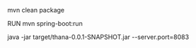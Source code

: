 


mvn clean package

RUN mvn spring-boot:run


java -jar target/thana-0.0.1-SNAPSHOT.jar --server.port=8083
